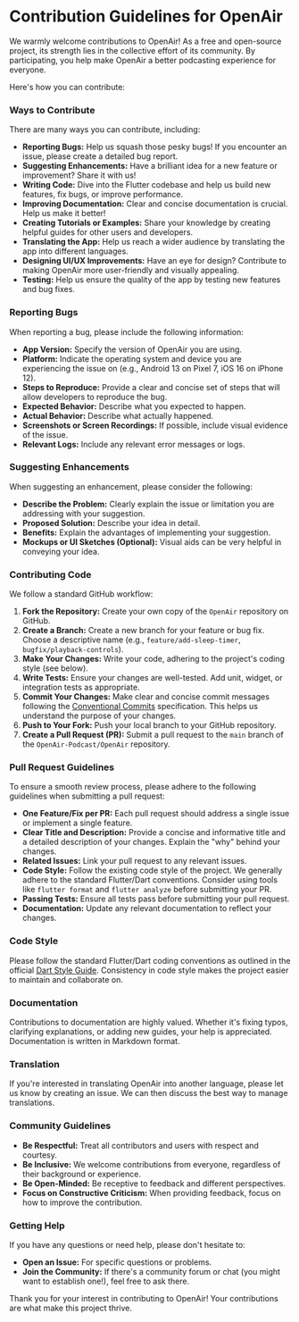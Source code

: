 # Contribution Guidelines for OpenAir

We warmly welcome contributions to OpenAir! As a free and open-source project, its strength lies in the collective effort of its community. By participating, you help make OpenAir a better podcasting experience for everyone.

Here's how you can contribute:

### Ways to Contribute

There are many ways you can contribute, including:

* **Reporting Bugs:** Help us squash those pesky bugs! If you encounter an issue, please create a detailed bug report.
* **Suggesting Enhancements:** Have a brilliant idea for a new feature or improvement? Share it with us!
* **Writing Code:** Dive into the Flutter codebase and help us build new features, fix bugs, or improve performance.
* **Improving Documentation:** Clear and concise documentation is crucial. Help us make it better!
* **Creating Tutorials or Examples:** Share your knowledge by creating helpful guides for other users and developers.
* **Translating the App:** Help us reach a wider audience by translating the app into different languages.
* **Designing UI/UX Improvements:** Have an eye for design? Contribute to making OpenAir more user-friendly and visually appealing.
* **Testing:** Help us ensure the quality of the app by testing new features and bug fixes.

### Reporting Bugs

When reporting a bug, please include the following information:

* **App Version:** Specify the version of OpenAir you are using.
* **Platform:** Indicate the operating system and device you are experiencing the issue on (e.g., Android 13 on Pixel 7, iOS 16 on iPhone 12).
* **Steps to Reproduce:** Provide a clear and concise set of steps that will allow developers to reproduce the bug.
* **Expected Behavior:** Describe what you expected to happen.
* **Actual Behavior:** Describe what actually happened.
* **Screenshots or Screen Recordings:** If possible, include visual evidence of the issue.
* **Relevant Logs:** Include any relevant error messages or logs.

### Suggesting Enhancements

When suggesting an enhancement, please consider the following:

* **Describe the Problem:** Clearly explain the issue or limitation you are addressing with your suggestion.
* **Proposed Solution:** Describe your idea in detail.
* **Benefits:** Explain the advantages of implementing your suggestion.
* **Mockups or UI Sketches (Optional):** Visual aids can be very helpful in conveying your idea.

### Contributing Code

We follow a standard GitHub workflow:

1.  **Fork the Repository:** Create your own copy of the `OpenAir` repository on GitHub.
2.  **Create a Branch:** Create a new branch for your feature or bug fix. Choose a descriptive name (e.g., `feature/add-sleep-timer`, `bugfix/playback-controls`).
3.  **Make Your Changes:** Write your code, adhering to the project's coding style (see below).
4.  **Write Tests:** Ensure your changes are well-tested. Add unit, widget, or integration tests as appropriate.
5.  **Commit Your Changes:** Make clear and concise commit messages following the [Conventional Commits](https://www.conventionalcommits.org/en/v1.0.0/) specification. This helps us understand the purpose of your changes.
6.  **Push to Your Fork:** Push your local branch to your GitHub repository.
7.  **Create a Pull Request (PR):** Submit a pull request to the `main` branch of the `OpenAir-Podcast/OpenAir` repository.

### Pull Request Guidelines

To ensure a smooth review process, please adhere to the following guidelines when submitting a pull request:

* **One Feature/Fix per PR:** Each pull request should address a single issue or implement a single feature.
* **Clear Title and Description:** Provide a concise and informative title and a detailed description of your changes. Explain the "why" behind your changes.
* **Related Issues:** Link your pull request to any relevant issues.
* **Code Style:** Follow the existing code style of the project. We generally adhere to the standard Flutter/Dart conventions. Consider using tools like `flutter format` and `flutter analyze` before submitting your PR.
* **Passing Tests:** Ensure all tests pass before submitting your pull request.
* **Documentation:** Update any relevant documentation to reflect your changes.

### Code Style

Please follow the standard Flutter/Dart coding conventions as outlined in the official [Dart Style Guide](https://dart.dev/guides/language/effective-dart). Consistency in code style makes the project easier to maintain and collaborate on.

### Documentation

Contributions to documentation are highly valued. Whether it's fixing typos, clarifying explanations, or adding new guides, your help is appreciated. Documentation is written in Markdown format.

### Translation

If you're interested in translating OpenAir into another language, please let us know by creating an issue. We can then discuss the best way to manage translations.

### Community Guidelines

* **Be Respectful:** Treat all contributors and users with respect and courtesy.
* **Be Inclusive:** We welcome contributions from everyone, regardless of their background or experience.
* **Be Open-Minded:** Be receptive to feedback and different perspectives.
* **Focus on Constructive Criticism:** When providing feedback, focus on how to improve the contribution.

### Getting Help

If you have any questions or need help, please don't hesitate to:

* **Open an Issue:** For specific questions or problems.
* **Join the Community:** If there's a community forum or chat (you might want to establish one!), feel free to ask there.

Thank you for your interest in contributing to OpenAir! Your contributions are what make this project thrive.
